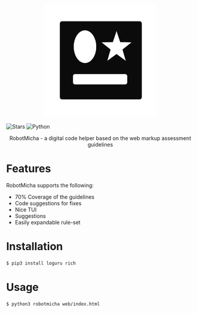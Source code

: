 <p align="center">
<img width="300" src="https://raw.githubusercontent.com/HUSKI3/RobotMicha/main/logo.svg">
</p>

![Stars](https://badgen.net/github/stars/HUSKI3/RobotMicha)
![Python](https://badgen.net/pypi/python/black)

<div align="center">
    RobotMicha - a digital code helper based on the web markup assessment guidelines
</div>

# Features
RobotMicha supports the following:

- 70% Coverage of the guidelines
- Code suggestions for fixes
- Nice TUI
- Suggestions
- Easily expandable rule-set

# Installation
```bash
$ pip3 install loguru rich
```

# Usage
```bash
$ python3 robotmicha web/index.html
```
